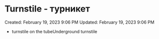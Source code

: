 # Turnstile - турникет

Created: February 19, 2023 9:06 PM
Updated: February 19, 2023 9:06 PM

- turnstile on the tubeUnderground turnstile